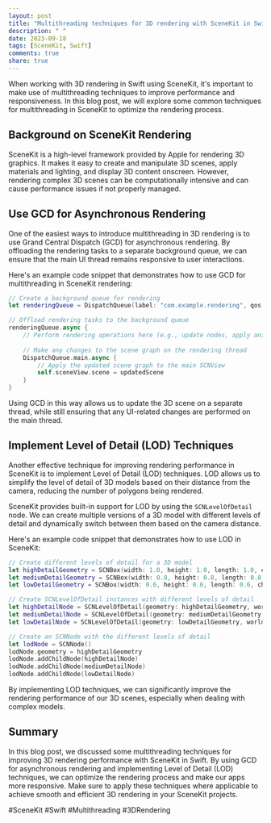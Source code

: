```yaml
---
layout: post
title: "Multithreading techniques for 3D rendering with SceneKit in Swift"
description: " "
date: 2023-09-18
tags: [SceneKit, Swift]
comments: true
share: true
---
```


When working with 3D rendering in Swift using SceneKit, it's important to make use of multithreading techniques to improve performance and responsiveness. In this blog post, we will explore some common techniques for multithreading in SceneKit to optimize the rendering process.

## Background on SceneKit Rendering

SceneKit is a high-level framework provided by Apple for rendering 3D graphics. It makes it easy to create and manipulate 3D scenes, apply materials and lighting, and display 3D content onscreen. However, rendering complex 3D scenes can be computationally intensive and can cause performance issues if not properly managed.

## Use GCD for Asynchronous Rendering

One of the easiest ways to introduce multithreading in 3D rendering is to use Grand Central Dispatch (GCD) for asynchronous rendering. By offloading the rendering tasks to a separate background queue, we can ensure that the main UI thread remains responsive to user interactions.

Here's an example code snippet that demonstrates how to use GCD for multithreading in SceneKit rendering:

```swift
// Create a background queue for rendering
let renderingQueue = DispatchQueue(label: "com.example.rendering", qos: .userInitiated)

// Offload rendering tasks to the background queue
renderingQueue.async {
    // Perform rendering operations here (e.g., update nodes, apply animations)
    
    // Make any changes to the scene graph on the rendering thread
    DispatchQueue.main.async {
        // Apply the updated scene graph to the main SCNView
        self.sceneView.scene = updatedScene
    }
}
```

Using GCD in this way allows us to update the 3D scene on a separate thread, while still ensuring that any UI-related changes are performed on the main thread.

## Implement Level of Detail (LOD) Techniques

Another effective technique for improving rendering performance in SceneKit is to implement Level of Detail (LOD) techniques. LOD allows us to simplify the level of detail of 3D models based on their distance from the camera, reducing the number of polygons being rendered.

SceneKit provides built-in support for LOD by using the `SCNLevelOfDetail` node. We can create multiple versions of a 3D model with different levels of detail and dynamically switch between them based on the camera distance.

Here's an example code snippet that demonstrates how to use LOD in SceneKit:

```swift
// Create different levels of detail for a 3D model
let highDetailGeometry = SCNBox(width: 1.0, height: 1.0, length: 1.0, chamferRadius: 0.0)
let mediumDetailGeometry = SCNBox(width: 0.8, height: 0.8, length: 0.8, chamferRadius: 0.0)
let lowDetailGeometry = SCNBox(width: 0.6, height: 0.6, length: 0.6, chamferRadius: 0.0)

// Create SCNLevelOfDetail instances with different levels of detail
let highDetailNode = SCNLevelOfDetail(geometry: highDetailGeometry, worldSpaceDistance: 0.0)
let mediumDetailNode = SCNLevelOfDetail(geometry: mediumDetailGeometry, worldSpaceDistance: 10.0)
let lowDetailNode = SCNLevelOfDetail(geometry: lowDetailGeometry, worldSpaceDistance: 30.0)

// Create an SCNNode with the different levels of detail
let lodNode = SCNNode()
lodNode.geometry = highDetailGeometry
lodNode.addChildNode(highDetailNode)
lodNode.addChildNode(mediumDetailNode)
lodNode.addChildNode(lowDetailNode)
```

By implementing LOD techniques, we can significantly improve the rendering performance of our 3D scenes, especially when dealing with complex models.

## Summary

In this blog post, we discussed some multithreading techniques for improving 3D rendering performance with SceneKit in Swift. By using GCD for asynchronous rendering and implementing Level of Detail (LOD) techniques, we can optimize the rendering process and make our apps more responsive. Make sure to apply these techniques where applicable to achieve smooth and efficient 3D rendering in your SceneKit projects.

#SceneKit #Swift #Multithreading #3DRendering
